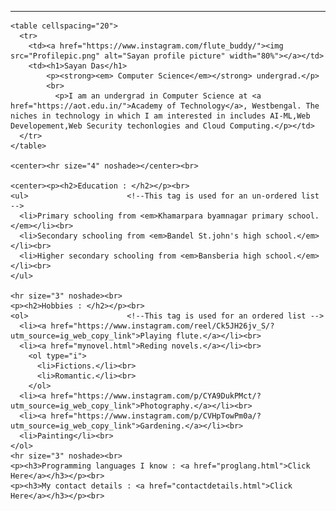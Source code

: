 
<html lang="">
  <head>
    <meta charset="utf-8">
    <title>Sayan's Personal Site</title>
    <link rel="stylesheet" href="styles.css">

  </head>
  
  <body>
    <center><hr size="4" noshade></center>
  
    <table cellspacing="20">
      <tr>
        <td><a href="https://www.instagram.com/flute_buddy/"><img src="Profilepic.png" alt="Sayan profile picture" width="80%"></a></td>
        <td><h1>Sayan Das</h1>
            <p><strong><em> Computer Science</em></strong> undergrad.</p>
            <br>
              <p>I am an undergrad in Computer Science at <a href="https://aot.edu.in/">Academy of Technology</a>, Westbengal. The niches in technology in which I am interested in includes AI-ML,Web Developement,Web Security techonlogies and Cloud Computing.</p></td>
      </tr>
    </table>
    
    <center><hr size="4" noshade></center><br>
    
    <center><p><h2>Education : </h2></p><br>
    <ul>                      <!--This tag is used for an un-ordered list -->
      <li>Primary schooling from <em>Khamarpara byamnagar primary school.</em></li><br>
      <li>Secondary schooling from <em>Bandel St.john's high school.</em></li><br>
      <li>Higher secondary schooling from <em>Bansberia high school.</em></li><br>
    </ul>
    
    <hr size="3" noshade><br>
    <p><h2>Hobbies : </h2></p><br>
    <ol>                      <!--This tag is used for an ordered list -->                    
      <li><a href="https://www.instagram.com/reel/Ck5JH26jv_S/?utm_source=ig_web_copy_link">Playing flute.</a></li><br>
      <li><a href="mynovel.html">Reding novels.</a></li><br>
        <ol type="i">
          <li>Fictions.</li><br>
          <li>Romantic.</li><br>
        </ol>
      <li><a href="https://www.instagram.com/p/CYA9DukPMct/?utm_source=ig_web_copy_link">Photography.</a></li><br>
      <li><a href="https://www.instagram.com/p/CVHpTowPm0a/?utm_source=ig_web_copy_link">Gardening.</a></li><br>
      <li>Painting</li><br>
    </ol>
    <hr size="3" noshade><br>
    <p><h3>Programming languages I know : <a href="proglang.html">Click Here</a></h3></p><br>
    <p><h3>My contact details : <a href="contactdetails.html">Click Here</a></h3></p><br>
  </center>  
    <header></header>
    <main></main>
    <footer></footer>
  </body>
</html>
